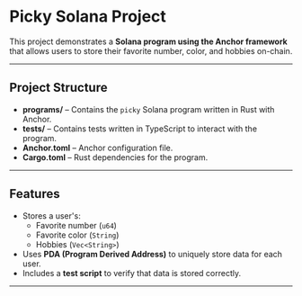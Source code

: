 
# Picky Solana Project

This project demonstrates a **Solana program using the Anchor framework** that allows users to store their favorite number, color, and hobbies on-chain.

---

## Project Structure

- **programs/** – Contains the `picky` Solana program written in Rust with Anchor.  
- **tests/** – Contains tests written in TypeScript to interact with the program.  
- **Anchor.toml** – Anchor configuration file.  
- **Cargo.toml** – Rust dependencies for the program.

---

## Features

- Stores a user's:
  - Favorite number (`u64`)  
  - Favorite color (`String`)  
  - Hobbies (`Vec<String>`)  
- Uses **PDA (Program Derived Address)** to uniquely store data for each user.  
- Includes a **test script** to verify that data is stored correctly.

---



